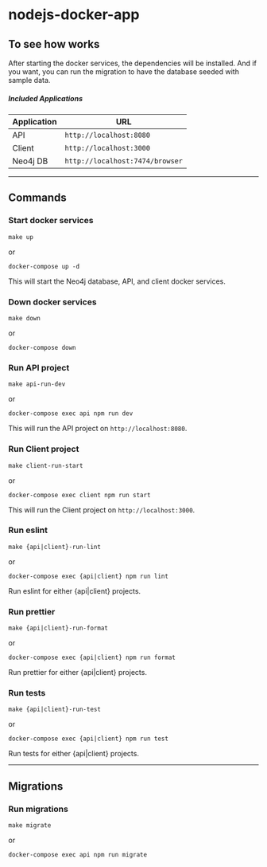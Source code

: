 # nodejs-docker-app

## To see how works

After starting the docker services, the dependencies will be installed. And if you want, you can run the migration to have the database seeded with sample data.

##### Included Applications

| Application | URL                             |
| ----------- | ------------------------------- |
| API         | `http://localhost:8080`         |
| Client      | `http://localhost:3000`         |
| Neo4j DB    | `http://localhost:7474/browser` |

---

## Commands

### Start docker services

```shell
make up
```

or

```shell
docker-compose up -d
```

This will start the Neo4j database, API, and client docker services.

### Down docker services

```shell
make down
```

or

```shell
docker-compose down
```

### Run API project

```shell
make api-run-dev
```

or

```shell
docker-compose exec api npm run dev
```

This will run the API project on `http://localhost:8080`.

### Run Client project

```shell
make client-run-start
```

or

```shell
docker-compose exec client npm run start
```

This will run the Client project on `http://localhost:3000`.

### Run eslint

```shell
make {api|client}-run-lint
```

or

```shell
docker-compose exec {api|client} npm run lint
```

Run eslint for either {api|client} projects.

### Run prettier

```shell
make {api|client}-run-format
```

or

```shell
docker-compose exec {api|client} npm run format
```

Run prettier for either {api|client} projects.

### Run tests

```shell
make {api|client}-run-test
```

or

```shell
docker-compose exec {api|client} npm run test
```

Run tests for either {api|client} projects.

---

## Migrations

### Run migrations

```shell
make migrate
```

or

```shell
docker-compose exec api npm run migrate
```
